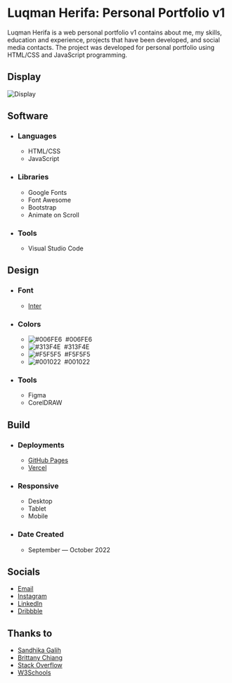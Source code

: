 # Luqman Herifa: Personal Portfolio v1
Luqman Herifa is a web personal portfolio v1 contains about me, my skills, education and experience, projects that have been developed, and social media contacts. The project was developed for personal portfolio using HTML/CSS and JavaScript programming.

## Display
![Display](https://luqmanherifav1-luqmanherifa.vercel.app//img/imgluqmanherifa.png)

## Software
- ### Languages
  - HTML/CSS
  - JavaScript

- ### Libraries
  - Google Fonts
  - Font Awesome
  - Bootstrap
  - Animate on Scroll

- ### Tools
  - Visual Studio Code
  
## Design
- ### Font
  - [Inter](https://fonts.google.com/specimen/Inter)
  
- ### Colors
  - ![#006FE6](https://placehold.co/20x20/006FE6/006FE6.png)  #006FE6
  - ![#313F4E](https://placehold.co/20x20/313F4E/313F4E.png)  #313F4E
  - ![#F5F5F5](https://placehold.co/20x20/F5F5F5/F5F5F5.png)  #F5F5F5
  - ![#001022](https://placehold.co/20x20/001022/001022.png)  #001022
  
- ### Tools
  - Figma
  - CorelDRAW

## Build
- ### Deployments
  - [GitHub Pages](https://luqmanherifa.github.io/luqman-herifa-personal-portfolio-v1)
  - [Vercel](https://luqmanherifav1-luqmanherifa.vercel.app)
  
- ### Responsive
  - Desktop
  - Tablet
  - Mobile

- ### Date Created
  - September — October 2022
  
## Socials
  - [Email](mailto:luqmanherifa@gmail.com)
  - [Instagram](https://www.instagram.com/luqmanherifa)
  - [LinkedIn](https://www.linkedin.com/in/luqmanherifa)
  - [Dribbble](https://dribbble.com/luqmanherifa)

## Thanks to
  - [Sandhika Galih](https://www.youtube.com/@sandhikagalihWPU)
  - [Brittany Chiang](https://github.com/bchiang7)
  - [Stack Overflow](https://stackoverflow.com)
  - [W3Schools](https://www.w3schools.com)
